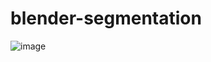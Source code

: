 # blender-segmentation


![image](https://github.com/user-attachments/assets/a9febfe2-9ebe-4b7a-aa68-7cab60f447b0)

